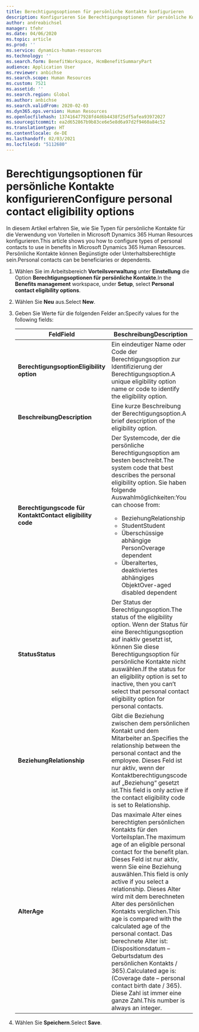 ```yaml
---
title: Berechtigungsoptionen für persönliche Kontakte konfigurieren
description: Konfigurieren Sie Berechtigungsoptionen für persönliche Kontakte in Microsoft Dynamics 365 Human Resources. Persönliche Kontakte können Begünstigte oder Unterhaltsberechtigte sein.
author: andreabichsel
manager: tfehr
ms.date: 04/06/2020
ms.topic: article
ms.prod: ''
ms.service: dynamics-human-resources
ms.technology: ''
ms.search.form: BenefitWorkspace, HcmBenefitSummaryPart
audience: Application User
ms.reviewer: anbichse
ms.search.scope: Human Resources
ms.custom: 7521
ms.assetid: ''
ms.search.region: Global
ms.author: anbichse
ms.search.validFrom: 2020-02-03
ms.dyn365.ops.version: Human Resources
ms.openlocfilehash: 137416477928fd4d6b4438f25df5afea93972027
ms.sourcegitcommit: ea2d652867b9b83ce6e5e8d6a97d2f9460a84c52
ms.translationtype: HT
ms.contentlocale: de-DE
ms.lasthandoff: 02/03/2021
ms.locfileid: "5112680"
---
```

# <a name="configure-personal-contact-eligibility-options"></a><span data-ttu-id="417e7-104">Berechtigungsoptionen für persönliche Kontakte konfigurieren</span><span class="sxs-lookup"><span data-stu-id="417e7-104">Configure personal contact eligibility options</span></span>

<span data-ttu-id="417e7-105">In diesem Artikel erfahren Sie, wie Sie Typen für persönliche Kontakte für die Verwendung von Vorteilen in Microsoft Dynamics 365 Human Resources konfigurieren.</span><span class="sxs-lookup"><span data-stu-id="417e7-105">This article shows you how to configure types of personal contacts to use in benefits in Microsoft Dynamics 365 Human Resources.</span></span> <span data-ttu-id="417e7-106">Persönliche Kontakte können Begünstigte oder Unterhaltsberechtigte sein.</span><span class="sxs-lookup"><span data-stu-id="417e7-106">Personal contacts can be beneficiaries or dependents.</span></span> 

1. <span data-ttu-id="417e7-107">Wählen Sie im Arbeitsbereich **Vorteilsverwaltung** unter **Einstellung** die Option **Berechtigungsoptionen für persönliche Kontakte**.</span><span class="sxs-lookup"><span data-stu-id="417e7-107">In the **Benefits management** workspace, under **Setup**, select **Personal contact eligibility options**.</span></span>

2. <span data-ttu-id="417e7-108">Wählen Sie **Neu** aus.</span><span class="sxs-lookup"><span data-stu-id="417e7-108">Select **New**.</span></span>

3. <span data-ttu-id="417e7-109">Geben Sie Werte für die folgenden Felder an:</span><span class="sxs-lookup"><span data-stu-id="417e7-109">Specify values for the following fields:</span></span>

   | <span data-ttu-id="417e7-110">Feld</span><span class="sxs-lookup"><span data-stu-id="417e7-110">Field</span></span> | <span data-ttu-id="417e7-111">Beschreibung</span><span class="sxs-lookup"><span data-stu-id="417e7-111">Description</span></span> |
   | --- | --- |
   | <span data-ttu-id="417e7-112">**Berechtigungsoption**</span><span class="sxs-lookup"><span data-stu-id="417e7-112">**Eligibility option**</span></span> | <span data-ttu-id="417e7-113">Ein eindeutiger Name oder Code der Berechtigungsoption zur Identifizierung der Berechtigungsoption.</span><span class="sxs-lookup"><span data-stu-id="417e7-113">A unique eligibility option name or code to identify the eligibility option.</span></span> |
   | <span data-ttu-id="417e7-114">**Beschreibung**</span><span class="sxs-lookup"><span data-stu-id="417e7-114">**Description**</span></span> | <span data-ttu-id="417e7-115">Eine kurze Beschreibung der Berechtigungsoption.</span><span class="sxs-lookup"><span data-stu-id="417e7-115">A brief description of the eligibility option.</span></span> |
   | <span data-ttu-id="417e7-116">**Berechtigungscode für Kontakt**</span><span class="sxs-lookup"><span data-stu-id="417e7-116">**Contact eligibility code**</span></span> | <span data-ttu-id="417e7-117">Der Systemcode, der die persönliche Berechtigungsoption am besten beschreibt.</span><span class="sxs-lookup"><span data-stu-id="417e7-117">The system code that best describes the personal eligibility option.</span></span> <span data-ttu-id="417e7-118">Sie haben folgende Auswahlmöglichkeiten:</span><span class="sxs-lookup"><span data-stu-id="417e7-118">You can choose from:</span></span> <ul><li><span data-ttu-id="417e7-119">Beziehung</span><span class="sxs-lookup"><span data-stu-id="417e7-119">Relationship</span></span></li><li><span data-ttu-id="417e7-120">Student</span><span class="sxs-lookup"><span data-stu-id="417e7-120">Student</span></span></li><li><span data-ttu-id="417e7-121">Überschüssige abhängige Person</span><span class="sxs-lookup"><span data-stu-id="417e7-121">Overage dependent</span></span></li><li><span data-ttu-id="417e7-122">Überaltertes, deaktiviertes abhängiges Objekt</span><span class="sxs-lookup"><span data-stu-id="417e7-122">Over-aged disabled dependent</span></span></li></ul> |
   | <span data-ttu-id="417e7-123">**Status**</span><span class="sxs-lookup"><span data-stu-id="417e7-123">**Status**</span></span> | <span data-ttu-id="417e7-124">Der Status der Berechtigungsoption.</span><span class="sxs-lookup"><span data-stu-id="417e7-124">The status of the eligibility option.</span></span> <span data-ttu-id="417e7-125">Wenn der Status für eine Berechtigungsoption auf inaktiv gesetzt ist, können Sie diese Berechtigungsoption für persönliche Kontakte nicht auswählen.</span><span class="sxs-lookup"><span data-stu-id="417e7-125">If the status for an eligibility option is set to inactive, then you can’t select that personal contact eligibility option for personal contacts.</span></span> |
   | <span data-ttu-id="417e7-126">**Beziehung**</span><span class="sxs-lookup"><span data-stu-id="417e7-126">**Relationship**</span></span> | <span data-ttu-id="417e7-127">Gibt die Beziehung zwischen dem persönlichen Kontakt und dem Mitarbeiter an.</span><span class="sxs-lookup"><span data-stu-id="417e7-127">Specifies the relationship between the personal contact and the employee.</span></span> <span data-ttu-id="417e7-128">Dieses Feld ist nur aktiv, wenn der Kontaktberechtigungscode auf „Beziehung“ gesetzt ist.</span><span class="sxs-lookup"><span data-stu-id="417e7-128">This field is only active if the contact eligibility code is set to Relationship.</span></span> |
   | <span data-ttu-id="417e7-129">**Alter**</span><span class="sxs-lookup"><span data-stu-id="417e7-129">**Age**</span></span> | <span data-ttu-id="417e7-130">Das maximale Alter eines berechtigten persönlichen Kontakts für den Vorteilsplan.</span><span class="sxs-lookup"><span data-stu-id="417e7-130">The maximum age of an eligible personal contact for the benefit plan.</span></span> <span data-ttu-id="417e7-131">Dieses Feld ist nur aktiv, wenn Sie eine Beziehung auswählen.</span><span class="sxs-lookup"><span data-stu-id="417e7-131">This field is only active if you select a relationship.</span></span> <span data-ttu-id="417e7-132">Dieses Alter wird mit dem berechneten Alter des persönlichen Kontakts verglichen.</span><span class="sxs-lookup"><span data-stu-id="417e7-132">This age is compared with the calculated age of the personal contact.</span></span> <span data-ttu-id="417e7-133">Das berechnete Alter ist: (Dispositionsdatum – Geburtsdatum des persönlichen Kontakts / 365).</span><span class="sxs-lookup"><span data-stu-id="417e7-133">Calculated age is: (Coverage date – personal contact birth date / 365).</span></span> <span data-ttu-id="417e7-134">Diese Zahl ist immer eine ganze Zahl.</span><span class="sxs-lookup"><span data-stu-id="417e7-134">This number is always an integer.</span></span> |

4. <span data-ttu-id="417e7-135">Wählen Sie **Speichern**.</span><span class="sxs-lookup"><span data-stu-id="417e7-135">Select **Save**.</span></span> 
